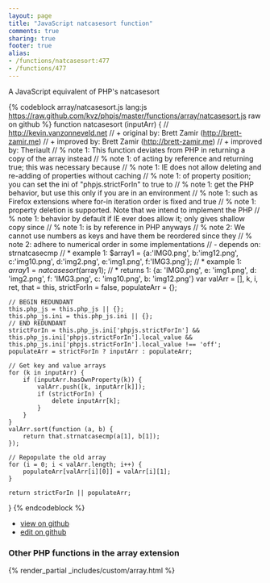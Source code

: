 ```yaml
---
layout: page
title: "JavaScript natcasesort function"
comments: true
sharing: true
footer: true
alias:
- /functions/natcasesort:477
- /functions/477
---
```

<!-- Generated by Rakefile:build -->
A JavaScript equivalent of PHP's natcasesort

{% codeblock array/natcasesort.js lang:js https://raw.github.com/kvz/phpjs/master/functions/array/natcasesort.js raw on github %}
function natcasesort (inputArr) {
    // http://kevin.vanzonneveld.net
    // +   original by: Brett Zamir (http://brett-zamir.me)
    // +   improved by: Brett Zamir (http://brett-zamir.me)
    // +   improved by: Theriault
    // %        note 1: This function deviates from PHP in returning a copy of the array instead
    // %        note 1: of acting by reference and returning true; this was necessary because
    // %        note 1: IE does not allow deleting and re-adding of properties without caching
    // %        note 1: of property position; you can set the ini of "phpjs.strictForIn" to true to
    // %        note 1: get the PHP behavior, but use this only if you are in an environment
    // %        note 1: such as Firefox extensions where for-in iteration order is fixed and true
    // %        note 1: property deletion is supported. Note that we intend to implement the PHP
    // %        note 1: behavior by default if IE ever does allow it; only gives shallow copy since
    // %        note 1: is by reference in PHP anyways
    // %        note 2: We cannot use numbers as keys and have them be reordered since they
    // %        note 2: adhere to numerical order in some implementations
    // -    depends on: strnatcasecmp
    // *     example 1: $array1 = {a:'IMG0.png', b:'img12.png', c:'img10.png', d:'img2.png', e:'img1.png', f:'IMG3.png'};
    // *     example 1: $array1 = natcasesort($array1);
    // *     returns 1: {a: 'IMG0.png', e: 'img1.png', d: 'img2.png', f: 'IMG3.png', c: 'img10.png', b: 'img12.png'}
    var valArr = [],
        k, i, ret, that = this,
        strictForIn = false,
        populateArr = {};

    // BEGIN REDUNDANT
    this.php_js = this.php_js || {};
    this.php_js.ini = this.php_js.ini || {};
    // END REDUNDANT
    strictForIn = this.php_js.ini['phpjs.strictForIn'] && this.php_js.ini['phpjs.strictForIn'].local_value && this.php_js.ini['phpjs.strictForIn'].local_value !== 'off';
    populateArr = strictForIn ? inputArr : populateArr;

    // Get key and value arrays
    for (k in inputArr) {
        if (inputArr.hasOwnProperty(k)) {
            valArr.push([k, inputArr[k]]);
            if (strictForIn) {
                delete inputArr[k];
            }
        }
    }
    valArr.sort(function (a, b) {
        return that.strnatcasecmp(a[1], b[1]);
    });

    // Repopulate the old array
    for (i = 0; i < valArr.length; i++) {
        populateArr[valArr[i][0]] = valArr[i][1];
    }

    return strictForIn || populateArr;
}
{% endcodeblock %}

 - [view on github](https://github.com/kvz/phpjs/blob/master/functions/array/natcasesort.js)
 - [edit on github](https://github.com/kvz/phpjs/edit/master/functions/array/natcasesort.js)

### Other PHP functions in the array extension
{% render_partial _includes/custom/array.html %}
